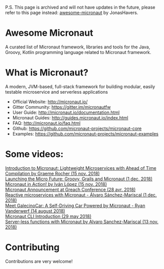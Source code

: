 P.S. This page is archived and will not have updates in the future, please refer to this page instead: [awesome-micronaut](https://github.com/JonasHavers/awesome-micronaut) by JonasHavers.


# Awesome Micronaut
A curated list of Micronaut framework, libraries and tools for the Java, Groovy, Kotlin programming language related to Micronaut framework.

# What is Micronaut?
A modern, JVM-based, full-stack framework for building modular, easily testable microservice and serverless applications
- Official Website: http://micronaut.io/
- Gitter Community: https://gitter.im/micronautfw
- User Guide: http://micronaut.io/documentation.html
- Micronaut Guides: http://guides.micronaut.io/index.html
- FAQ: http://micronaut.io/faq.html
- Github: https://github.com/micronaut-projects/micronaut-core
- Examples: https://github.com/micronaut-projects/micronaut-examples

# Some videos:
<a href="https://www.youtube.com/watch?v=P1qp_l5EFic">Introduction to Micronaut: Lightweight Microservices with Ahead of Time Compilation by Graeme Rocher (15 nov. 2018)</a><br/>
<a href="https://www.youtube.com/watch?v=upp3mKVVu9Q">Launching the Micro Future: Groovy, Grails and Micronaut (1 dec. 2018)</a><br/>
<a href="https://www.youtube.com/watch?v=aBTMn-9PPvM">Micronaut in Action! by Iván López (15 nov. 2018)</a><br/>
<a href="https://www.youtube.com/watch?v=56j_f3OCg6E">Micronaut Announcement at Greach Conference (28 avr. 2018)</a><br/>
<a href="https://www.youtube.com/watch?v=10OBZINvwRA">Reactive microservices with Micronaut - Álvaro Sánchez-Mariscal (1 dec. 2018)</a><br/>
<a href="https://www.youtube.com/watch?v=9odEvHN3AJM">Meet GalecinoCar: A Self-Driving Car Powered by Micronaut - Ryan Vanderwerf (14 august 2018)</a><br/>
<a href="https://www.youtube.com/watch?v=R90A8drFkyQ">Micronaut CLI Introduction (29 may 2018)</a><br/>
<a href="https://www.youtube.com/watch?v=0xnsbelwJQQ">Server-less functions with Micronaut by Alvaro Sanchez-Mariscal (13 nov. 2018)</a><br/>

# Contributing
Contributions are very welcome!
